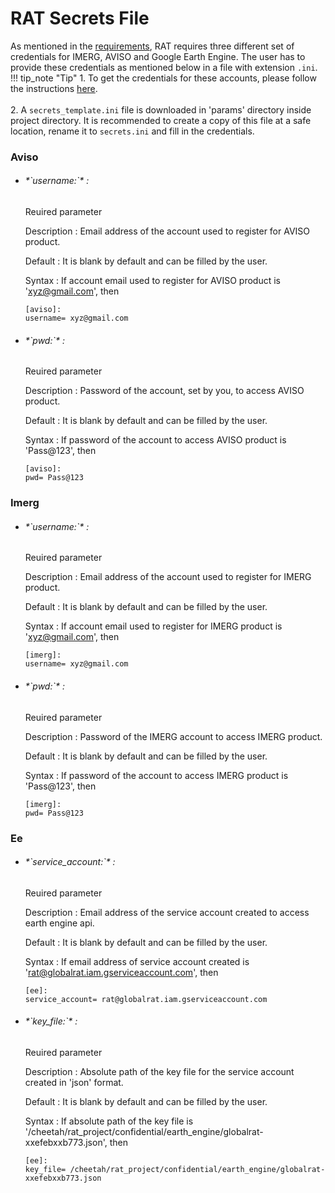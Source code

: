 # RAT Secrets File 

As mentioned in the [requirements](../../QuickStart/UserGuide/#requirements), RAT requires three different set of credentials for IMERG, AVISO and Google Earth Engine. The user has to provide these credentials as mentioned below in a file with extension `.ini`. 
!!! tip_note "Tip"
    1. To get the credentials for these accounts, please follow the instructions [here](../../Preparation/GettingReady/).
    <br><br>
    2. A `secrets_template.ini` file is downloaded in 'params' directory inside project directory. It is recommended to create a copy of this file at a safe location, rename it to `secrets.ini` and fill in the credentials.

### Aviso

* <h6 class="parameter_heading">*`username:`* :</h6> 
    <span class="requirement">Reuired parameter</span>

    <span class="parameter_property">Description </span>: Email address of the account used to register for AVISO product.

    <span class="parameter_property">Default </span>: It is blank by default and can be filled by the user.

    <span class="parameter_property">Syntax </span>: If account email used to register for AVISO product is 'xyz@gmail.com', then 
    ```
    [aviso]:
    username= xyz@gmail.com
    ```

* <h6 class="parameter_heading">*`pwd:`* :</h6> 
    <span class="requirement">Reuired parameter</span>

    <span class="parameter_property">Description </span>: Password of the account, set by you, to access AVISO product.

    <span class="parameter_property">Default </span>: It is blank by default and can be filled by the user.

    <span class="parameter_property">Syntax </span>: If password of the account to access AVISO product is 'Pass@123', then 
    ```
    [aviso]:
    pwd= Pass@123
    ```

### Imerg

* <h6 class="parameter_heading">*`username:`* :</h6> 
    <span class="requirement">Reuired parameter</span>

    <span class="parameter_property">Description </span>: Email address of the account used to register for IMERG product.

    <span class="parameter_property">Default </span>: It is blank by default and can be filled by the user.

    <span class="parameter_property">Syntax </span>: If account email used to register for IMERG product is 'xyz@gmail.com', then 
    ```
    [imerg]:
    username= xyz@gmail.com
    ```

* <h6 class="parameter_heading">*`pwd:`* :</h6> 
    <span class="requirement">Reuired parameter</span>

    <span class="parameter_property">Description </span>: Password of the IMERG account to access IMERG product. 

    <span class="parameter_property">Default </span>: It is blank by default and can be filled by the user.

    <span class="parameter_property">Syntax </span>: If password of the account to access IMERG product is 'Pass@123', then 
    ```
    [imerg]:
    pwd= Pass@123
    ```
    
### Ee

* <h6 class="parameter_heading">*`service_account:`* :</h6> 
    <span class="requirement">Reuired parameter</span>

    <span class="parameter_property">Description </span>: Email address of the service account created to access earth engine api.

    <span class="parameter_property">Default </span>: It is blank by default and can be filled by the user.

    <span class="parameter_property">Syntax </span>: If email address of service account created is 'rat@globalrat.iam.gserviceaccount.com', then 
    ```
    [ee]:
    service_account= rat@globalrat.iam.gserviceaccount.com
    ```

* <h6 class="parameter_heading">*`key_file:`* :</h6> 
    <span class="requirement">Reuired parameter</span>

    <span class="parameter_property">Description </span>: Absolute path of the key file for the service account created in 'json' format.

    <span class="parameter_property">Default </span>: It is blank by default and can be filled by the user.

    <span class="parameter_property">Syntax </span>: If absolute path of the key file is '/cheetah/rat_project/confidential/earth_engine/globalrat-xxefebxxb773.json', then 
    ```
    [ee]:
    key_file= /cheetah/rat_project/confidential/earth_engine/globalrat-xxefebxxb773.json
    ```